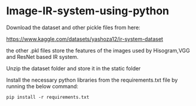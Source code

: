# Image-IR-system-using-python

Download the dataset and other pickle files from here:

https://www.kaggle.com/datasets/yashoza12/ir-system-dataset

the other .pkl files store the features of the images used by Hisogram,VGG and ResNet based IR system.

Unzip the dataset folder and store it in the static folder 

Install the necessary python libraries from the requirements.txt file by running the below command:

`pip install -r requirements.txt`

